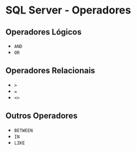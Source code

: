 # SQL Server - Operadores

## Operadores Lógicos

- ```AND```
- ```OR```

## Operadores Relacionais

- ```>```
- ```=``` 
- ```<>``` 

## Outros Operadores

- ```BETWEEN```
- ```IN```
- ```LIKE```

